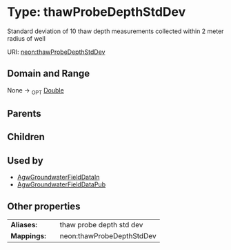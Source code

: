 
# Type: thawProbeDepthStdDev


Standard deviation of 10 thaw depth measurements collected within 2 meter radius of well

URI: [neon:thawProbeDepthStdDev](https://data.neonscience.org/thawProbeDepthStdDev)


## Domain and Range

None ->  <sub>OPT</sub> [Double](types/Double.md)

## Parents


## Children


## Used by

 * [AgwGroundwaterFieldDataIn](AgwGroundwaterFieldDataIn.md)
 * [AgwGroundwaterFieldDataPub](AgwGroundwaterFieldDataPub.md)

## Other properties

|  |  |  |
| --- | --- | --- |
| **Aliases:** | | thaw probe depth std dev |
| **Mappings:** | | neon:thawProbeDepthStdDev |


